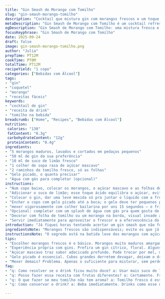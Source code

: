 ```yaml
---
title: "Gin Smash de Morango com Tomilho"
slug: "gin-smash-morango-tomilho"
description: "Cocktail que mistura gin com morangos frescos e um toque de tomilho; bebida refrescante, ideal para dias quentes ou encontros descontraídos; fácil de preparar, com aroma herbal que casa bem com a doçura da fruta; usa açúcar mascavo em lugar do comum para um sabor mais profundo; recomendado bater suavemente para liberar sucos sem amassar demais; gelo picado essencial para textura e diluição na medida certa; pode trocar o tomilho por manjericão para variação; drink versátil, sem glúten, lactose, ovos ou nozes."
metaDescription: "Gin Smash de Morango com Tomilho é um cocktail refrescante e herbal, perfeito para dias quentes e encontros descontraídos."
ogDescription: "Gin Smash de Morango com Tomilho: uma mistura fresca e aromática, ideal para impressionar em qualquer ocasião."
focusKeyphrase: "Gin Smash de Morango com Tomilho"
date: 2025-09-24
draft: false
image: gin-smash-morango-tomilho.png
author: "Julia"
prepTime: PT12M
cookTime: PT0M
totalTime: PT12M
recipeYield: "1 copo"
categories: ["Bebidas com Álcool"]
tags:
- "gin"
- "coquetel"
- "morango"
- "receitas fáceis"
keywords:
- "cocktail de gin"
- "receita de drink"
- "tomilho na bebida"
breadcrumb: ["Home", "Recipes", "Bebidas com Álcool"]
nutrition: 
 calories: "130"
 fatContent: "0.3g"
 carbohydrateContent: "12g"
 proteinContent: "0.4g"
ingredients:
- "5 morangos maduros, lavados e cortados em pedaços pequenos"
- "50 ml de gin da sua preferência"
- "10 ml de suco de limão fresco"
- "1 colher de sopa rasa de açúcar mascavo"
- "2 raminhos de tomilho fresco, só as folhas"
- "Gelo picado, o quanto precisar"
- "Água com gás para completar (opcional)"
instructions:
- "Num copo baixo, colocar os morangos, o açúcar mascavo e as folhas de tomilho; usar um muddler ou cabo de colher para amassar com cuidado, até as frutas soltarem suco, sem virar uma papa; o som das sementes estourando e o perfume do tomilho indicam o ponto ideal."
- "Adicionar o suco de limão; esse toque ácido equilibra o açúcar, evita dulçor enjoativo."
- "Colocar o gin, dar uma leve mexida só pra juntar o líquido com a fruta e as ervas; aqui é importante não exagerar pra não perder a textura."
- "Encher o copo com gelo picado até a boca; o gelo deve ter pequenos pedaços para esfriar rápido e diluir na medida certa; se tiver prensa de gelo em casa, melhor."
- "mexer vigorosamente com colher bailarina por uns 15 segundos – o frio e o movimento trazem frescor e misturam tudo de verdade."
- "Opcional: completar com um splash de água com gás pra quem gosta de drink mais leve e efervescente."
- "Decorar com folha de tomilho ou um morango na borda, visual invade a boca antes do gole."
- "Servir imediatamente para aproveitar o frescor e a efervescência do gin com fruta."
introduction: "Já fiquei horas tentando acertar um gin smash que não fosse apenas uma mistura qualquer de fruta e álcool. Tentei com morango, mas sempre faltava aquele toque herbal que elevasse sem apagar o frescor. O segredo aqui foi adicionar tomilho no lugar da clássica hortelã, trazendo um aroma mais complexo e terroso, casando com o doce na medida certa. O açúcar mascavo não é só substituição; acrescenta um sabor quase caramelizado, que surpreende no primeiro gole. Minha dica? Só misture o suficiente pra liberar o suco do morango, senão perde textura e vira suco de fruta doce comum. Serve para matar a sede e impressionar, seja numa roda com amigos ou sozinho curtindo um fim de tarde."
ingredientsNote: "Morangos frescos são indispensáveis; evite os que já estão muito maduros pois podem amargar e soltar semente demais. Prefira gin com perfil mais cítrico ou floral para não brigar com o tomilho. Açúcar mascavo pode ser trocado por mel, que dará textura diferente e aroma distinto; se usar mel, dissolva um pouco antes com o suco para evitar grumos. Tomilho fresco deve estar bem cheiroso, sem folhas ressecadas ou machucadas, para não amargar. Gelo picado é crucial: o gelo em cubos grandes demora a resfriar e pode resultar em bebida aguada ou pouco fria. No lugar do limão, vale usar limão siciliano para variação, o azedo vai na mesma pegada."
instructionsNote: "O segredo está na batida leve dos morangos com açúcar e tomilho; não é pra esmagar brutalmente, só amassar com respeito. Isso libera aroma sem transformar tudo em uma papa que enfraquece a bebida. Mexer demais depois de colocar o gin perde textura e deixa o drink homogêneo demais. Gelo picado é mais eficiente para resfriar rápido e controlar a diluição; evite triturar gelo no liquidificador, deixa muito água depois de derreter rápido. Bater o drink com colher bailarina é um ritual que separa quem sabe de quem só monta tudo rápido. A opção de colocar água com gás é pra quem não quer o drink tão forte, mantém a leveza sem perder o perfil aromático. Decoração não é só estética – o aroma do tomilho na borda entra junto na experiência ao beber."
tips:
- "Escolher morangos frescos é o básico. Morangos muito maduros amargam. Procurar aqueles bem vermelhos, firmes. A textura faz diferença no drink."
- "Experiência própria com gins. Prefira um gin cítrico, floral. Alguns são muito herbais. Trocar o tomilho por manjericão dá outro tom. Vale a pena tentar!"
- "Açúcar mascavo traz sabor adocicado profundo. Pode trocar por mel, mas dissolve antes com limão. Grumos não são bem-vindos. O mel muda a textura do drink."
- "Gelo picado é essencial. Cubos grandes derretem devagar, deixam o drink aguado. Usar prensa de gelo é uma boa tática. Cada pedaço diminui a diluição."
- "Mexer demais? Problema. Apenas o suficiente para misturar, sem perder a textura. Não vire uma papa. Aqui o respeito ao morango é fundamental para o sucesso do drink."
faq:
- "q: Como resolver se o drink ficou muito doce? a: Usar mais suco de limão. Um toque ácido corta a doçura. Mas cuidado para não exagerar e azedar demais."
- "q: Posso fazer essa receita com frutas diferentes? a: Certamente. Frutas como abacaxi, kiwi funcionam. Mas o tempo de maceração muda. Experimente."
- "q: O que fazer se meu tomilho não tem aroma? a: Tomilho fresco é essencial. Folhas secas não servem. Melhor comprar com cuidado na feira, bem fresquinho."
- "q: Como conservar o drink? a: Beba imediatamente. Drinks como esse não são feitos para guardar. A frescura é o ponto. Se sobrar, jogar fora; não vale a pena."

---
```

